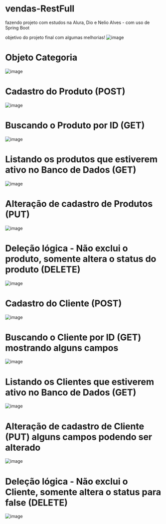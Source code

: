 # vendas-RestFull
fazendo projeto com estudos na Alura, Dio e Nelio Alves - com uso de Spring Boot

objetivo do projeto final com algumas melhorias! 
![image](https://github.com/falconi879/vendas-RestFul/assets/40277543/37262dc9-04d7-43e5-941f-e7b744641d67)


# Objeto Categoria 
![image](https://github.com/falconi879/vendas-RestFul/assets/40277543/3f3262cf-d174-4b15-904b-4e40a3b1712c)


# Cadastro do Produto (POST)
![image](https://github.com/falconi879/vendas-RestFul/assets/40277543/85cd521b-3a4b-466b-90a2-5021f27f20f3)


# Buscando o Produto por ID (GET)
![image](https://github.com/falconi879/vendas-RestFul/assets/40277543/6f0fe687-cf13-4054-b51d-3111e64b3dff)

# Listando os produtos que estiverem ativo no Banco de Dados (GET)
![image](https://github.com/falconi879/vendas-RestFul/assets/40277543/b1054618-fb76-4151-b972-c019a9445dea)

# Alteração de cadastro de Produtos (PUT)
![image](https://github.com/falconi879/vendas-RestFul/assets/40277543/59b1b27c-2374-44a1-85fa-4f87796364c6)

# Deleção lógica - Não exclui o produto, somente altera o status do produto (DELETE)
![image](https://github.com/falconi879/vendas-RestFul/assets/40277543/f2730e3a-f116-4282-9df0-3f96ed94625d)

# Cadastro do Cliente (POST)
![image](https://github.com/falconi879/vendas-RestFul/assets/40277543/5cabf4d3-622c-45ea-a9f1-5ca2a6d9c850)

# Buscando o Cliente por ID (GET) mostrando alguns campos
![image](https://github.com/falconi879/vendas-RestFul/assets/40277543/d4912c1d-e447-4ed9-9e4a-2f826e6dd637)

# Listando os Clientes que estiverem ativo no Banco de Dados (GET)
![image](https://github.com/falconi879/vendas-RestFul/assets/40277543/2851eede-ae0a-436b-836b-ef82115a20fd)

# Alteração de cadastro de Cliente (PUT) alguns campos podendo ser alterado
![image](https://github.com/falconi879/vendas-RestFul/assets/40277543/4db33cf3-8cdd-4b49-bcbc-4efd3c2382cb)

# Deleção lógica - Não exclui o Cliente, somente altera o status para false (DELETE)
![image](https://github.com/falconi879/vendas-RestFul/assets/40277543/aca61707-c9b5-47a9-be57-e7bea798de25)


